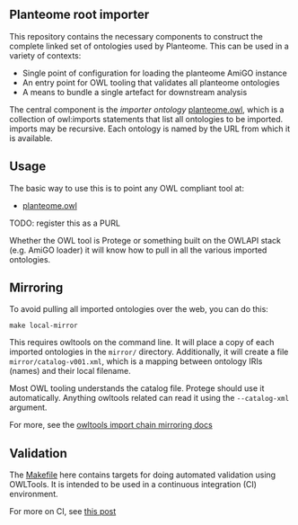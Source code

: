 ## Planteome root importer

This repository contains the necessary components to construct the
complete linked set of ontologies used by Planteome. This can be used
in a variety of contexts:

 * Single point of configuration for loading the planteome AmiGO instance
 * An entry point for OWL tooling that validates all planteome ontologies
 * A means to bundle a single artefact for downstream analysis

The central component is the *importer ontology*
[planteome.owl](planteome.owl), which is a collection of owl:imports
statements that list all ontologies to be imported. imports may be
recursive. Each ontology is named by the URL from which it is
available.

## Usage

The basic way to use this is to point any OWL compliant tool at:

 * [planteome.owl](planteome.owl)

TODO: register this as a PURL

Whether the OWL tool is Protege or something built on the OWLAPI stack
(e.g. AmiGO loader) it will know how to pull in all the various
imported ontologies.

## Mirroring

To avoid pulling all imported ontologies over the web, you can do this:

    make local-mirror

This requires owltools on the command line. It will place a copy of
each imported ontologies in the `mirror/` directory. Additionally, it
will create a file `mirror/catalog-v001.xml`, which is a mapping
between ontology IRIs (names) and their local filename.

Most OWL tooling understands the catalog file. Protege should use it
automatically. Anything owltools related can read it using the
`--catalog-xml` argument.

For more, see the [owltools import chain mirroring docs](https://github.com/owlcollab/owltools/wiki/Import-Chain-Mirroring)

## Validation

The [Makefile](makefile) here contains targets for doing automated
validation using OWLTools. It is intended to be used in a continuous
integration (CI) environment.

For more on CI, see [this post](https://douroucouli.wordpress.com/2012/02/16/ontologies-and-continuous-integration/)




